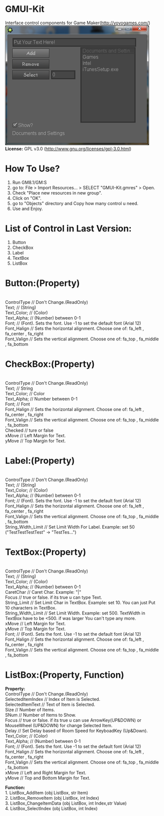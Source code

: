 GMUI-Kit
========

Interface control components for Game Maker(http://yoyogames.com/)
<img src="GMUI-Kit.png">
<br>
<b>License:</b> GPL v3.0 (http://www.gnu.org/licenses/gpl-3.0.html)

How To Use?
===========
1. Run GM8.1/GM:S
2. go to: File > Import Resources... > SELECT "GMUI-Kit.gmres" > Open.
3. Check "Place new resources in new group".
4. Click on "OK".
5. go to "Objects" directory and Copy how many control u need.
6. Use and Enjoy.


List of Control in Last Version:
================================
1. Button
2. CheckBox
3. Label
4. TextBox
5. ListBox


Button:(Property)
=================
<br>ControlType   // Don't Change.(ReadOnly)
<br>Text;         // (String)
<br>Text_Color;   // (Color)
<br>Text_Alpha;   // (Number) between 0-1
<br>Font;         // (Font). Sets the font. Use -1 to set the default font (Arial 12)
<br>Font_Halign   // Sets the horizontal alignment. Choose one of: fa_left , fa_center , fa_right
<br>Font_Valign   // Sets the vertical alignment. Choose one of: fa_top , fa_middle , fa_bottom

CheckBox:(Property)
===================
<br>ControlType   // Don't Change.(ReadOnly)
<br>Text;         // String
<br>Text_Color;   // Color
<br>Text_Alpha;   // Number between 0-1
<br>Font;         // Font
<br>Font_Halign   // Sets the horizontal alignment. Choose one of: fa_left , fa_center , fa_right
<br>Font_Valign   // Sets the vertical alignment. Choose one of: fa_top , fa_middle , fa_bottom
<br>Checked       // ture or false
<br>xMove         // Left Margin for Text.
<br>yMove         // Top  Margin for Text.

Label:(Property)
================
<br>ControlType         // Don't Change.(ReadOnly)
<br>Text;               // (String)
<br>Text_Color;         // (Color)
<br>Text_Alpha;         // (Number) between 0-1
<br>Font;               // (Font). Sets the font. Use -1 to set the default font (Arial 12)
<br>Font_Halign         // Sets the horizontal alignment. Choose one of: fa_left , fa_center , fa_right
<br>Font_Valign         // Sets the vertical alignment. Choose one of: fa_top , fa_middle , fa_bottom
<br>String_Width_Limit  // Set Limit Width For Label. Example: set 50 ("TestTestTestTest" -> "TestTes...")

TextBox:(Property)
==================
<br>ControlType         // Don't Change.(ReadOnly)
<br>Text;               // (String)
<br>Text_Color;         // (Color)
<br>Text_Alpha;         // (Number) between 0-1
<br>CaretChar           // Caret Char. Example: "|"
<br>Focus               // true or false. if its true u can type Text.
<br>String_Limit        // Set Limit Char in TextBox. Example: set 10. You can just Put 10 characters in TextBox.
<br>String_Width_Limit  // Set Limit Width. Example: set 500. TextWidth in TextBox have to be <500. if was larger You can't type any more.
<br>xMove               // Left Margin for Text.
<br>yMove               // Top  Margin for Text.
<br>Font;               // (Font). Sets the font. Use -1 to set the default font (Arial 12)
<br>Font_Halign         // Sets the horizontal alignment. Choose one of: fa_left , fa_center , fa_right
<br>Font_Valign         // Sets the vertical alignment. Choose one of: fa_top , fa_middle , fa_bottom


ListBox:(Property, Function)
============================
<b>Property:</b>
<br>ControlType       // Don't Change.(ReadOnly)
<br>SelectedItemIndex // Index of Item is Selected.
<br>SelectedItemText  // Text of Item is Selected.
<br>Size              // Number of Items.
<br>SNum              // Number of Items to Show.
<br>Focus             // true or false. if its true u can use ArrowKey(UP&DOWN) or MouseWheel (UP&DOWN) for change Selected Item.
<br>Delay             // Set Delay based of Room Speed for KeyboadKey (Up&Down).
<br>Text_Color;       // (Color)
<br>Text_Alpha;       // (Number) between 0-1
<br>Font;             // (Font). Sets the font. Use -1 to set the default font (Arial 12)
<br>Font_Halign       // Sets the horizontal alignment. Choose one of: fa_left , fa_center , fa_right
<br>Font_Valign       // Sets the vertical alignment. Choose one of: fa_top , fa_middle , fa_bottom
<br>xMove             // Left and Right Margin for Text.
<br>yMove             // Top and Bottom Margin for Text.

<b>Function:</b>
<br>1. ListBox_AddItem (obj ListBox, str Item)
<br>2. ListBox_RemoveItem (obj ListBox, int Index)
<br>3. ListBox_ChangeItemData (obj ListBox, int Index,str Value)
<br>4. ListBox_SelectIndex (obj ListBox, int Index)

